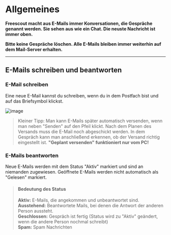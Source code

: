 # Allgemeines

**Freescout macht aus E-Mails immer Konversationen, die Gespräche genannt werden. Sie sehen aus wie ein Chat. Die neuste Nachricht ist immer oben.**

**Bitte keine Gespräche löschen. Alle E-Mails bleiben immer weiterhin auf dem Mail-Server erhalten.**

---

## E-Mails schreiben und beantworten
### E-Mail schreiben
Eine neue E-Mail kannst du schreiben, wenn du in dem Postfach bist und auf das Briefsymbol klickst.

![image](https://github.com/lasseveenliese/mdbook/assets/129764721/424fdb17-13c6-4989-95f3-30d2a611eeed)

> Kleiner Tipp: Man kann E-Mails später automatisch versenden, wenn man neben "Senden" auf den Pfeil klickt. Nach dem Planen des Versands muss die E-Mail noch abgeschickt werden. In dem Gespräch kann man anschließend erkennen, ob der Versand richtig eingestellt ist. **"Geplant versenden" funktioniert nur vom PC!**

### E-Mails beantworten
Neue E-Mails werden mit dem Status "Aktiv" markiert und sind an niemanden zugewiesen. Geöffnete E-Mails werden nicht automatisch als "Gelesen" markiert.

> #### Bedeutung des Status
> **Aktiv:** E-Mails, die angekommen und unbeantwortet sind. \
> **Ausstehend:** Beantwortete Mails, bei denen die Antwort der anderen Person aussteht. \
> **Geschlossen:** Gespräch ist fertig (Status wird zu "Aktiv" geändert, wenn die andere Person nochmal schreibt) \
> **Spam:** Spam Nachrichten
